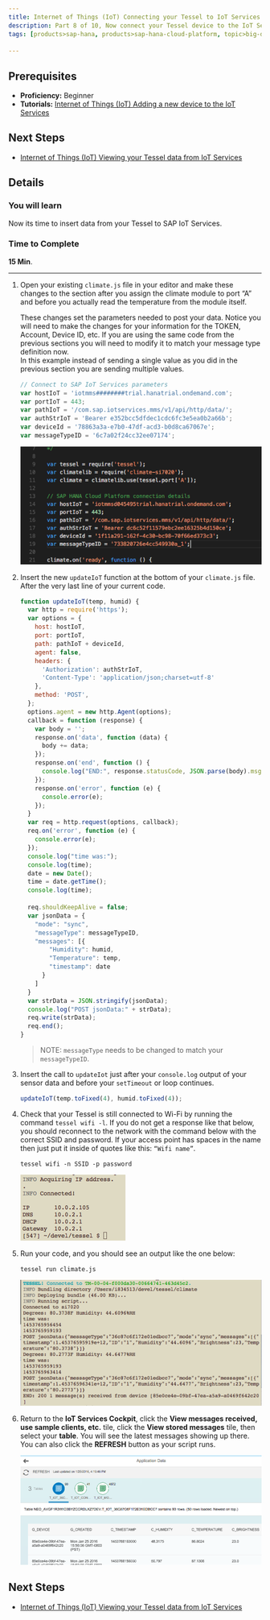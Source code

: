 ```yaml
---
title: Internet of Things (IoT) Connecting your Tessel to IoT Services
description: Part 8 of 10, Now connect your Tessel device to the IoT Services for sending data
tags: [products>sap-hana, products>sap-hana-cloud-platform, topic>big-data, topic>internet-of-things, tutorial>beginner ]

---
```


## Prerequisites  
 - **Proficiency:** Beginner
 - **Tutorials:** [Internet of Things (IoT) Adding a new device to the IoT Services](http://www.sap.com/developer/tutorials/iot-part7-add-device.html)

## Next Steps
 - [Internet of Things (IoT) Viewing your Tessel data from IoT Services](http://www.sap.com/developer/tutorials/iot-part13-hcp-services-viewdataui5.html)


## Details
### You will learn  
Now its time to insert data from your Tessel to SAP IoT Services.   


### Time to Complete
**15 Min**.

---

1. Open your existing `climate.js` file in your editor and make these changes to the section after you assign the climate module to port “A” and before you actually read the temperature from the module itself.

    These changes set the parameters needed to post your data. Notice you will need to make the changes for your information for the TOKEN, Account, Device ID, etc.
    If you are using the same code from the previous sections you will need to modify it to match your message type definition now.  
    In this example instead of sending a single value as you did in the previous section you are sending multiple values.

    ```javascript
    // Connect to SAP IoT Services parameters
    var hostIoT = 'iotmms########trial.hanatrial.ondemand.com';
    var portIoT = 443;
    var pathIoT = '/com.sap.iotservices.mms/v1/api/http/data/';
    var authStrIoT = 'Bearer e352bcc5dfdec1cdc6fc3e5ea0b2a66b';
    var deviceId = '78863a3a-e7b0-47df-acd3-b0d8ca67067e';
    var messageTypeID = '6c7a02f24cc32ee07174';
    ```

    ![parameter definition](1.png)

2. Insert the new `updateIoT` function at the bottom of your `climate.js` file. After the very last line of your current code.

    ```javascript
    function updateIoT(temp, humid) {
      var http = require('https');
      var options = {
        host: hostIoT,
        port: portIoT,
        path: pathIoT + deviceId,
        agent: false,
        headers: {
          'Authorization': authStrIoT,
          'Content-Type': 'application/json;charset=utf-8'
        },
        method: 'POST',
      };
      options.agent = new http.Agent(options);
      callback = function (response) {
        var body = '';
        response.on('data', function (data) {
          body += data;
        });
        response.on('end', function () {
          console.log("END:", response.statusCode, JSON.parse(body).msg);
        });
        response.on('error', function (e) {
          console.error(e);
        });
      }
      var req = http.request(options, callback);
      req.on('error', function (e) {
        console.error(e);
      });
      console.log("time was:");
      console.log(time);
      date = new Date();
      time = date.getTime();
      console.log(time);

      req.shouldKeepAlive = false;
      var jsonData = {
        "mode": "sync",
        "messageType": messageTypeID,
        "messages": [{
            "Humidity": humid,
            "Temperature": temp,
            "timestamp": date
          }
        ]
      }
      var strData = JSON.stringify(jsonData);
      console.log("POST jsonData:" + strData);
      req.write(strData);
      req.end();
    }
    ```

    >NOTE: `messageType` needs to be changed to match your `messageTypeID`.


3. Insert the call to `updateIot` just after your `console.log` output of your sensor data and before your `setTimeout` or loop continues.

    ```javascript
    updateIoT(temp.toFixed(4), humid.toFixed(4));
    ```

4. Check that your Tessel is still connected to Wi-Fi by running the command `tessel wifi -l`. If you do not get a response like that below, you should reconnect to the network with the command below with the correct SSID and password. If your access point has spaces in the name then just put it inside of quotes like this: `“Wifi name”`.

    ```shell
    tessel wifi -n SSID -p password
    ```

    ![Acquiring IP](p8_6.png)

5. Run your code, and you should see an output like the one below:

    ```shell
    tessel run climate.js
    ```

    ![Posting to HCP](p8_7.png)


6. Return to the **IoT Services Cockpit**, click the **View messages received, use sample clients, etc.** tile, click the **View stored messages** tile, then select your **table**. You will see the latest messages showing up there. You can also click the **REFRESH** button as your script runs.

    ![Viewing new values in HCP](p8_8.png)

## Next Steps
  - [Internet of Things (IoT) Viewing your Tessel data from IoT Services](http://www.sap.com/developer/tutorials/iot-part13-hcp-services-viewdataui5.html)
